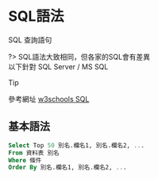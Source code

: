 # SQL語法

SQL 查詢語句

?>
SQL語法大致相同，但各家的SQL會有差異\
以下針對 SQL Server / MS SQL
>[!tip]
參考網址 [w3schools SQL](https://www.w3schools.com/sql/)

## 基本語法

```sql
Select Top 50 別名.欄名1, 別名.欄名2, ...
From 資料表 別名
Where 條件
Order By 別名.欄名1, 別名.欄名2, ...
```
